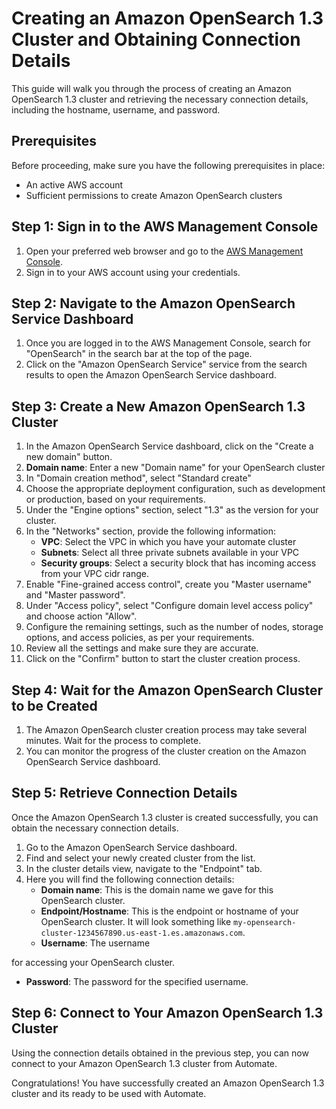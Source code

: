 # Creating an Amazon OpenSearch 1.3 Cluster and Obtaining Connection Details

This guide will walk you through the process of creating an Amazon OpenSearch 1.3 cluster and retrieving the necessary connection details, including the hostname, username, and password.

## Prerequisites
Before proceeding, make sure you have the following prerequisites in place:
- An active AWS account
- Sufficient permissions to create Amazon OpenSearch clusters

## Step 1: Sign in to the AWS Management Console
1. Open your preferred web browser and go to the [AWS Management Console](https://console.aws.amazon.com/).
2. Sign in to your AWS account using your credentials.

## Step 2: Navigate to the Amazon OpenSearch Service Dashboard
1. Once you are logged in to the AWS Management Console, search for "OpenSearch" in the search bar at the top of the page.
2. Click on the "Amazon OpenSearch Service" service from the search results to open the Amazon OpenSearch Service dashboard.

## Step 3: Create a New Amazon OpenSearch 1.3 Cluster
1. In the Amazon OpenSearch Service dashboard, click on the "Create a new domain" button.
2. **Domain name**: Enter a new "Domain name" for your OpenSearch cluster
3. In "Domain creation method", select "Standard create"
4. Choose the appropriate deployment configuration, such as development or production, based on your requirements.
5. Under the "Engine options" section, select "1.3" as the version for your cluster.
6. In the "Networks" section, provide the following information:
   - **VPC**: Select the VPC in which you have your automate cluster
   - **Subnets**: Select all three private subnets available in your VPC
   - **Security groups**: Select a security block that has incoming access from your VPC cidr range.
7. Enable "Fine-grained access control", create you "Master username" and "Master password".
8. Under "Access policy", select "Configure domain level access policy" and choose action "Allow".
9. Configure the remaining settings, such as the number of nodes, storage options, and access policies, as per your requirements.
10. Review all the settings and make sure they are accurate.
11. Click on the "Confirm" button to start the cluster creation process.

## Step 4: Wait for the Amazon OpenSearch Cluster to be Created
1. The Amazon OpenSearch cluster creation process may take several minutes. Wait for the process to complete.
2. You can monitor the progress of the cluster creation on the Amazon OpenSearch Service dashboard.

## Step 5: Retrieve Connection Details
Once the Amazon OpenSearch 1.3 cluster is created successfully, you can obtain the necessary connection details.

1. Go to the Amazon OpenSearch Service dashboard.
2. Find and select your newly created cluster from the list.
3. In the cluster details view, navigate to the "Endpoint" tab.
4. Here you will find the following connection details:
   - **Domain name**: This is the domain name we gave for this OpenSearch cluster.
   - **Endpoint/Hostname**: This is the endpoint or hostname of your OpenSearch cluster. It will look something like `my-opensearch-cluster-1234567890.us-east-1.es.amazonaws.com`.
   - **Username**: The username

 for accessing your OpenSearch cluster.
   - **Password**: The password for the specified username.

## Step 6: Connect to Your Amazon OpenSearch 1.3 Cluster
Using the connection details obtained in the previous step, you can now connect to your Amazon OpenSearch 1.3 cluster from Automate.

Congratulations! You have successfully created an Amazon OpenSearch 1.3 cluster and its ready to be used with Automate.